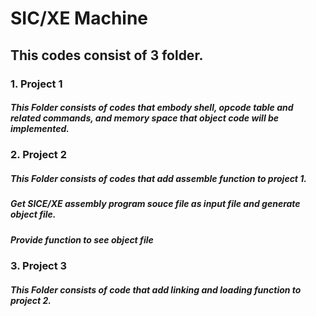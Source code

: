 SIC/XE Machine
====================

This codes consist of 3 folder. 
-------------------------------

### 1. Project 1
##### This Folder consists of codes that embody shell, opcode table and related commands, and memory space that object code will be implemented. 

### 2. Project 2
##### This Folder consists of codes that add assemble function to project 1. 
##### Get SICE/XE assembly program souce file as input file and generate object file. 
##### Provide function to see object file 

### 3. Project 3
##### This Folder consists of code that add linking and loading function to project 2. 
